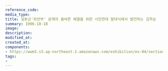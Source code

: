 ```yaml
---
reference_code:
media_type:
title: 일본군'위안부' 문제의 올바른 해결을 위한 시민연대 발대식에서 발언하는 김학순
summary: 1996-10-18
image:
description: 
modified_at:
created_at:
components:
- https://wwm3.s3.ap-northeast-2.amazonaws.com/exhibition/ex-04/section-02/23_.JPG
tags:
-
---
```

